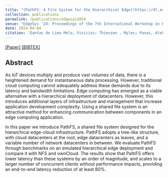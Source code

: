 ```yaml
---
title: "[PathFS: A File System for the Hierarchical Edge](https://dl.acm.org/doi/10.1145/3642968.3654822)"
collection: publications
permalink: /publications/edgesys2024
venue: "EdgeSys '24: Proceedings of the 7th International Workshop on Edge Systems, Analytics and Networking"
date: 2024-04-04
citation: 'Dantas de Lima Melo, Vinicius; Thiessen , Myles; Panas, Aleksey; <b>da Silva Veith, Alexandre</b>; Yano, Keijiro;  Balmau, Oana; de Lara, Eyal.'
---
```

[[Paper]](http://aveith.github.io/files/edgesys2024.pdf) [[BIBTEX]](http://aveith.github.io/files/edgesys2024.bib)



## Abstract
As IoT devices multiply and produce vast volumes of data, there is a heightened demand for instantaneous data processing. However, traditional cloud computing cannot adequately address these demands due to its latency and bandwidth limitations. Edge computing has emerged as a viable alternative with a hierarchical deployment of datacenters. However, this introduces additional layers of infrastructure and management that increase application development complexity. Using a shared file system is an attractive method for enhancing communication between components in an edge computing application.

In this paper we introduce PathFS, a shared file system designed for the hierarchical edge-cloud infrastructure. PathFS adopts a tree-like structure, with cloud datacenters at the root, edge datacenters as leaves, and a variable number of network datacenters in between. We evaluate PathFS through benchmarks on an emulated hierarchical edge deployment and compare it with NFS and ownCloud. The results show that PathFS offers lower latency than these systems by an order of magnitude, and scales to a larger number of concurrent clients without performance impacts, providing an end-to-end latency reduction of at least 80%.

